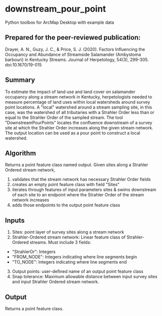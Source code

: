 # downstream_pour_point
Python toolbox for ArcMap Desktop with example data

## Prepared for the peer-reviewed publication: 
Drayer, A. N., Guzy, J. C., & Price, S. J. (2020). Factors Influencing the Occupancy and Abundance of Streamside Salamander (Ambystoma barbouri) in Kentucky Streams. Journal of Herpetology, 54(3), 299-305. doi:10.1670/19-015

## Summary
To estimate the impact of land use and land cover on salamander occupancy along a stream network in Kentucky, herpetologists needed to measure percentage of land uses within local watersheds around survey point locations. A "local" watershed around a stream sampling site, in this case, was the watershed of all tributaries with a Strahler Order less than or equal to the Strahler Order of the sampled stream. The tool "DownstreamPourPoints" locates the confluence downstream of a survey site at which the Strahler Order increases along the given stream network. The output location can be used as a pour point to construct a local watershed.

## Algorithm
Returns a point feature class named output.
Given sites along a Strahler Ordered stream network,
1. validates that the stream network has necessary Strahler Order fields
2. creates an empty point feature class with field "Sites"
3. iterates through features of input parameters sites & swims downstream of each site to an endpoint where the Strahler Order of the stream network increases
5. adds those endpoints to the output point feature class

## Inputs
1. Sites: point layer of survey sites along a stream network
2. Strahler-Ordered stream network: Linear feature class of Strahler-Ordered streams. Must include 3 fields:
* "StrahlerOr": Integers
* "FROM_NODE": Integers indicating where line segments begin
* "TO_NODE": Integers indicating where line segments end
3. Output points: user-defined name of an output point feature class
4. Snap tolerance: Maximum allowable distance between input survey sites and input Strahler Ordered stream network.

## Output
Returns a point feature class.
